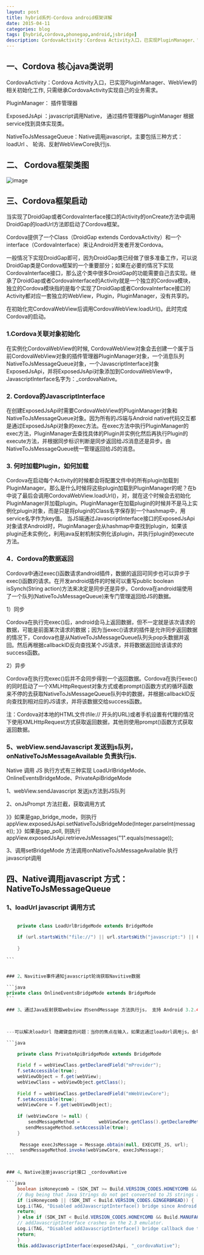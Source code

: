```yaml
---
layout: post
title: hybrid系列-Cordova android框架详解
date: 2015-04-11
categories: blog
tags: [hybrid,cordova,phonegap,android,jsbridge]
description: CordovaActivity：Cordova Activity入口，已实现PluginManager、WebView的相关初始化工作, 只需继承CordovaActivity实现自己的业务需求。PluginManager： 插件管理器ExposedJsApi ：javascript调用Native， 通过插件管理器PluginManager 根据service找到具体实现类。NativeToJsMessageQueue：Native调用javascript，主要包括三种方式：loadUrl 、 轮询、反射WebViewCore执行js。
---
```



## 一、Cordova 核心java类说明

 
CordovaActivity：Cordova Activity入口，已实现PluginManager、WebView的相关初始化工作, 只需继承CordovaActivity实现自己的业务需求。

PluginManager： 插件管理器

ExposedJsApi ：javascript调用Native， 通过插件管理器PluginManager 根据service找到具体实现类。

NativeToJsMessageQueue：Native调用javascript，主要包括三种方式：loadUrl 、 轮询、反射WebViewCore执行js.

 

## 二、 Cordova框架类图

 ![image](http://images.cnitblog.com/blog/53807/201412/301240508259041.png)

 

## 三、Cordova框架启动

 
当实现了DroidGap或者CordovaInterface接口的Activity的onCreate方法中调用DroidGap的loadUrl方法即启动了Cordova框架。

 

Cordova提供了一个Class（DroidGap extends CordovaActivity）和一个interface（CordovaInterface）来让Android开发者开发Cordova。

一般情况下实现DroidGap即可，因为DroidGap类已经做了很多准备工作，可以说DroidGap类是Cordova框架的一个重要部分；如果在必要的情况下实现CordovaInterface接口，那么这个类中很多DroidGap的功能需要自己去实现。继承了DroidGap或者CordovaInterface的Activity就是一个独立的Cordova模块，独立的Cordova模块指的是每个实现了DroidGap或者CordovaInterface接口的Activity都对应一套独立的WebView，Plugin，PluginManager，没有共享的。

 

在初始化完CordovaWebView后调用CordovaWebView.loadUrl()。此时完成Cordova的启动。


### 1.Cordova关联对象初始化

在实例化CordovaWebView的时候, CordovaWebView对象会去创建一个属于当前CordovaWebView对象的插件管理器PluginManager对象，一个消息队列NativeToJsMessageQueue对象，一个JavascriptInterface对象ExposedJsApi，并将ExposedJsApi对象添加到CordovaWebView中，JavascriptInterface名字为：_cordovaNative。


### 2. Cordova的JavascriptInterface

在创建ExposedJsApi时需要CordovaWebView的PluginManager对象和NativeToJsMessageQueue对象。因为所有的JS端与Android native代码交互都是通过ExposedJsApi对象的exec方法。在exec方法中执行PluginManager的exec方法，PluginManager去查找具体的Plugin并实例化然后再执行Plugin的execute方法，并根据同步标识判断是同步返回给JS消息还是异步。由NativeToJsMessageQueue统一管理返回给JS的消息。


### 3. 何时加载Plugin，如何加载

Cordova在启动每个Activity的时候都会将配置文件中的所有plugin加载到PluginManager。那么是什么时候将这些plugin加载到PluginManager的呢？在b中说了最后会调用CordovaWebView.loadUrl()，对，就在这个时候会去初始化PluginManager并加载plugin。PluginManager在加载plugin的时候并不是马上实例化plugin对象，而是只是将plugin的Class名字保存到一个hashmap中，用service名字作为key值。
当JS端通过JavascriptInterface接口的ExposedJsApi对象请求Android时，PluginManager会从hashmap中查找到plugin，如果该plugin还未实例化，利用java反射机制实例化该plugin，并执行plugin的execute方法。


### 4．Cordova的数据返回

Cordova中通过exec()函数请求android插件，数据的返回可同步也可以异步于exec()函数的请求。在开发android插件的时候可以重写public boolean isSynch(String action)方法来决定是同步还是异步。Cordova在android端使用了一个队列(NativeToJsMessageQueue)来专门管理返回给JS的数据。

   
 1）同步

   Cordova在执行完exec()后，android会马上返回数据，但不一定就是该次请求的数据，可能是前面某次请求的数据；因为当exec()请求的插件是允许同步返回数据的情况下，Cordova也是从NativeToJsMessageQueue队列头pop头数据并返回。然后再根据callbackID反向查找某个JS请求，并将数据返回给该请求的success函数。
   
 2）异步

   Cordova在执行完exec()后并不会同步得到一个返回数据。Cordova在执行exec()的同时启动了一个XMLHttpRequest对象方式或者prompt()函数方式的循环函数来不停的去获取NativeToJsMessageQueue队列中的数据，并根据callbackID反向查找到相对应的JS请求，并将该数据交给success函数。
   
   注：Cordova对本地的HTML文件(file:// 开头的URL)或者手机设置有代理的情况下使用XMLHttpRequest方式获取返回数据，其他则使用prompt()函数方式获取返回数据。

 

### 5、webView.sendJavascript 发送到js队列，onNativeToJsMessageAvailable 负责执行js.

 
Native 调用 JS 执行方式有三种实现 LoadUrlBridgeMode、 OnlineEventsBridgeMode、PrivateApiBridgeMode

 1、webView.sendJavascript 发送js方法到JS队列

 2、onJsPrompt 方法拦截，获取调用方式

 》》如果是gap_bridge_mode，则执行 appView.exposedJsApi.setNativeToJsBridgeMode(Integer.parseInt(message));
 》》如果是gap_poll, 则执行 appView.exposedJsApi.retrieveJsMessages("1".equals(message));

 3、调用setBridgeMode 方法调用onNativeToJsMessageAvailable 执行javascript调用

 

## 四、Native调用javascript 方式：NativeToJsMessageQueue


### 1、loadUrl javascript 调用方式


```java

    private class LoadUrlBridgeMode extends BridgeMode
 
    if (url.startsWith("file://") || url.startsWith("javascript:") || Config.isUrlWhiteListed(url)) {
 
    }
    
```　　


### 2、Navitive事件通知javascript轮询获取Navitive数据
 
```java 
private class OnlineEventsBridgeMode extends BridgeMode
```　　

### 3、通过Java反射获取webview 的sendMessage 方法执行js， 支持 Android 3.2.4之上(包含)

 

---可以解决loadUrl 隐藏键盘的问题：当你的焦点在输入，如果这通过loadUrl调用js，会导致键盘隐藏

```java

    private class PrivateApiBridgeMode extends BridgeMode
 
    Field f = webViewClass.getDeclaredField("mProvider");
    f.setAccessible(true);
    webViewObject = f.get(webView);
    webViewClass = webViewObject.getClass();
 
    Field f = webViewClass.getDeclaredField("mWebViewCore");
    f.setAccessible(true);
    webViewCore = f.get(webViewObject);
 
    if (webViewCore != null) {
        sendMessageMethod =       webViewCore.getClass().getDeclaredMethod("sendMessage", Message.class);
       sendMessageMethod.setAccessible(true);  
    }
 
     Message execJsMessage = Message.obtain(null, EXECUTE_JS, url);
     sendMessageMethod.invoke(webViewCore, execJsMessage);
```　　


### 4、Native注册javascript接口 _cordovaNative

```java 
    boolean isHoneycomb = (SDK_INT >= Build.VERSION_CODES.HONEYCOMB && SDK_INT <= Build.VERSION_CODES.HONEYCOMB_MR2);
    // Bug being that Java Strings do not get converted to JS strings automatically.This isn't hard to work-around on the JS side, but it's easier to just use the prompt bridge instead.
    if (isHoneycomb || (SDK_INT < Build.VERSION_CODES.GINGERBREAD)) {
    Log.i(TAG, "Disabled addJavascriptInterface() bridge since Android version is old.");
    return;
    } else if (SDK_INT < Build.VERSION_CODES.HONEYCOMB && Build.MANUFACTURER.equals("unknown")) {
    // addJavascriptInterface crashes on the 2.3 emulator.
    Log.i(TAG, "Disabled addJavascriptInterface() bridge callback due to a bug on the 2.3 emulator");
    return;
    }
    this.addJavascriptInterface(exposedJsApi, "_cordovaNative");
```